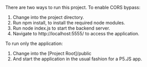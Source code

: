 There are two ways to run this project.
To enable CORS bypass:
1. Change into the project directory.
2. Run npm install, to install the required node modules.
3. Run node index.js to start the backend server.
4. Navigate to http://localhost:5555/ to access the application.

To run only the application:
1. Change into the [Project Root]/public
2. And start the application in the usual fashion for a P5.JS app.
